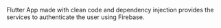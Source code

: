 Flutter App made with clean code and dependency injection provides the services to authenticate the user using Firebase.

